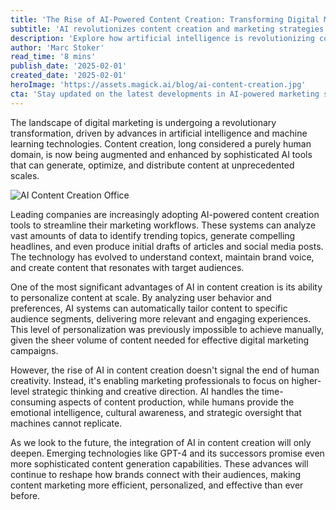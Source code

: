```yaml
---
title: 'The Rise of AI-Powered Content Creation: Transforming Digital Marketing'
subtitle: 'AI revolutionizes content creation and marketing strategies'
description: 'Explore how artificial intelligence is revolutionizing content creation and digital marketing, enabling unprecedented personalization and efficiency while augmenting human creativity.'
author: 'Marc Stoker'
read_time: '8 mins'
publish_date: '2025-02-01'
created_date: '2025-02-01'
heroImage: 'https://assets.magick.ai/blog/ai-content-creation.jpg'
cta: 'Stay updated on the latest developments in AI-powered marketing solutions by following us on LinkedIn at [Magick AI](https://www.linkedin.com/company/magick-ai). Join our community of forward-thinking professionals!'
---
```


The landscape of digital marketing is undergoing a revolutionary transformation, driven by advances in artificial intelligence and machine learning technologies. Content creation, long considered a purely human domain, is now being augmented and enhanced by sophisticated AI tools that can generate, optimize, and distribute content at unprecedented scales.

![AI Content Creation Office](https://i.magick.ai/PIXE/1738418063220_magick_img.webp)

Leading companies are increasingly adopting AI-powered content creation tools to streamline their marketing workflows. These systems can analyze vast amounts of data to identify trending topics, generate compelling headlines, and even produce initial drafts of articles and social media posts. The technology has evolved to understand context, maintain brand voice, and create content that resonates with target audiences.

One of the most significant advantages of AI in content creation is its ability to personalize content at scale. By analyzing user behavior and preferences, AI systems can automatically tailor content to specific audience segments, delivering more relevant and engaging experiences. This level of personalization was previously impossible to achieve manually, given the sheer volume of content needed for effective digital marketing campaigns.

However, the rise of AI in content creation doesn't signal the end of human creativity. Instead, it's enabling marketing professionals to focus on higher-level strategic thinking and creative direction. AI handles the time-consuming aspects of content production, while humans provide the emotional intelligence, cultural awareness, and strategic oversight that machines cannot replicate.

As we look to the future, the integration of AI in content creation will only deepen. Emerging technologies like GPT-4 and its successors promise even more sophisticated content generation capabilities. These advances will continue to reshape how brands connect with their audiences, making content marketing more efficient, personalized, and effective than ever before.